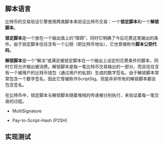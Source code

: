 # 

## 脚本语言

比特币的交易验证引擎使用两类脚本来验证比特币交易：一个**锁定脚本**和一个**解锁脚本**。

**锁定脚本**是一个放在一个输出值上的“障碍”，同时它明确了今后花费这笔输出的条件。由于锁定脚本往往含有一个公钥（即比特币地址），它也曾被称作**脚本公钥代码**。

**解锁脚本**是一个“解决”或满足被锁定脚本在一个输出上设定的花费条件的脚本，同时它将允许输出被消费。解锁脚本是每一笔比特币交易输出的一部分，而且往往含有一个被用户的比特币钱包（通过用户的私钥）生成的数字签名。由于解锁脚本常常包含一个数字签名，因此它曾被称作ScriptSig。但是并非所有的解锁脚本都会包含签名。

在比特币中，锁定脚本与解锁脚本随着堆栈的传递被分别执行，来验证着每一笔交易的过程。



- MultiSignature

- Pay-to-Script-Hash (P2SH)





## 实现测试


